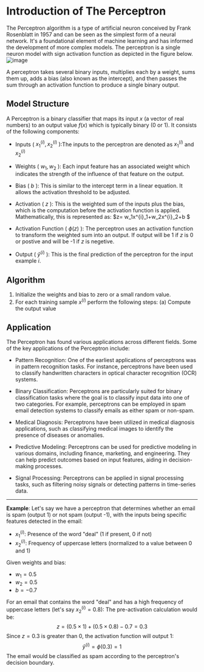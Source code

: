 # Introduction of The Perceptron
The Perceptron algorithm is a type of artificial neuron conceived by Frank Rosenblatt in 1957 and can be seen as the simplest form of a neural network. It's a foundational element of machine learning and has informed the development of more complex models.
The perceptron is a single neuron model with sign activation function as depicted in the figure below.
![image](https://github.com/ZhikangLiuu/Ind_577_Final_project/assets/165843914/07114d5b-c988-4f94-856f-c8a6c43f02f6)

A perceptron takes several binary inputs, multiplies each by a weight, sums them up, adds a bias (also known as the intercept), 
and then passes the sum through an activation function to produce a single binary output.

## Model Structure
A Perceptron is a binary classifier that maps its input $x$ (a vector of real numbers) to an output value $f(x)$ which is typically binary (0 or 1). It consists of the following components:
- Inputs ( $x^{(i)}_1,x^{(i)}_2$ ):The inputs to the perceptron are denoted as $x^{(i)}_1$ and $x^{(i)}_2$ 

- Weights ( $w_1, w_2$ ): Each input feature has an associated weight which indicates the strength of the influence of that feature on the output. 

- Bias ( $b$ ): This is similar to the intercept term in a linear equation. It allows the activation threshold to be adjusted.

- Activation ( $z$ ): This is the weighted sum of the inputs plus the bias, which is the computation before the activation function is applied. Mathematically, this is represented as: $z= w_1x^{i}_1+w_2x^{i}_2+b $
- Activation Function ( $\phi(z)$ ): The perceptron uses an activation function to transform the weighted sum into an output. If output will be 1 if $z$ is 0 or postive and will be -1 if $z$ is negetive.

- Output ( $\hat{y}^{(i)}$ ): This is the final prediction of the perceptron for the input example $i$.

## Algorithm

1. Initialize the weights and bias to zero or a small random value.
2. For each training sample $x^(i)$ perform the following steps:
   (a) Compute the output value

## Application
The Perceptron has found various applications across different fields. Some of the key applications of the Perceptron include:

- Pattern Recognition: One of the earliest applications of perceptrons was in pattern recognition tasks. For instance, perceptrons have been used to classify handwritten characters in optical character recognition (OCR) systems.
  
- Binary Classification: Perceptrons are particularly suited for binary classification tasks where the goal is to classify input data into one of two categories. For example, perceptrons can be employed in spam email detection systems to classify emails as either spam or non-spam.
  
- Medical Diagnosis: Perceptrons have been utilized in medical diagnosis applications, such as classifying medical images to identify the presence of diseases or anomalies.
  
- Predictive Modeling: Perceptrons can be used for predictive modeling in various domains, including finance, marketing, and engineering. They can help predict outcomes based on input features, aiding in decision-making processes.
  
- Signal Processing: Perceptrons can be applied in signal processing tasks, such as filtering noisy signals or detecting patterns in time-series data.





---
**Example**:
Let's say we have a perceptron that determines whether an email is spam (output 1) or not spam (output -1), with the inputs being specific features detected in the email:
- $x^{(i)}_1$: Presence of the word "deal" (1 if present, 0 if not)
- $x^{(i)}_2$: Frequency of uppercase letters (normalized to a value between 0 and 1)
  
Given weights and bias:
- $w_1 = 0.5$
- $w_2 = 0.5$
- $b = -0.7$
  
For an email that contains the word "deal" and has a high frequency of uppercase letters (let's say $x^{(i)}_2 = 0.8$):
The pre-activation calculation would be:
$$z = (0.5 \times 1) + (0.5 \times 0.8) - 0.7 = 0.3 $$
Since $z = 0.3$ is greater than 0, the activation function will output 1:
$$\hat{y}^{(i)} = \phi(0.3) = 1 $$
The email would be classified as spam according to the perceptron's decision boundary.
